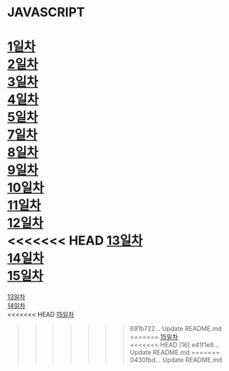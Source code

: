 # JAVASCRIPT

[1일차](https://github.com/JihyeHwang09/TIL/blob/master/javascript/1일차/README.md)<br>
[2일차](https://github.com/JihyeHwang09/TIL/blob/master/javascript/2일차/README.md)<br>
[3일차](https://github.com/JihyeHwang09/TIL/blob/master/javascript/3일차/README.md)<br>
[4일차](https://github.com/JihyeHwang09/TIL/blob/master/javascript/4일차/README.md)<br>
[5일차](https://github.com/JihyeHwang09/TIL/blob/master/javascript/5일차/README.md)<br>
[7일차](https://github.com/JihyeHwang09/TIL/blob/master/javascript/7일차/README.md)<br>
[8일차](https://github.com/JihyeHwang09/TIL/blob/master/javascript/8일차/README.md)<br>
[9일차](https://github.com/JihyeHwang09/TIL/blob/master/javascript/9일차/README.md)<br>
[10일차](https://github.com/JihyeHwang09/TIL/blob/master/javascript/10일차/README.md)<br>
[11일차](https://github.com/JihyeHwang09/TIL/blob/master/javascript/11일차/README.md)<br>
[12일차](https://github.com/JihyeHwang09/TIL/blob/master/javascript/12일차/README.md)  
<<<<<<< HEAD
[13일차](https://github.com/JihyeHwang09/TIL/blob/master/javascript/13일차/README.md)  
[14일차](https://github.com/JihyeHwang09/TIL/blob/master/javascript/14일차/README.md)  
[15일차](https://github.com/JihyeHwang09/TIL/blob/master/javascript/15일차/README.md)  
=======
[13일차](https://github.com/JihyeHwang09/TIL/blob/master/javascript/12일차/README.md)  
[14일차](https://github.com/JihyeHwang09/TIL/blob/master/javascript/12일차/README.md)  
<<<<<<< HEAD
[15일차](https://github.com/JihyeHwang09/TIL/blob/master/javascript/12일차/README.md)<br>
>>>>>>> 691b722... Update README.md
=======
[15일차](https://github.com/JihyeHwang09/TIL/blob/master/javascript/12일차/README.md)  
<<<<<<< HEAD
[16]
>>>>>>> e41f1e8... Update README.md
=======
>>>>>>> 0430fbd... Update README.md

